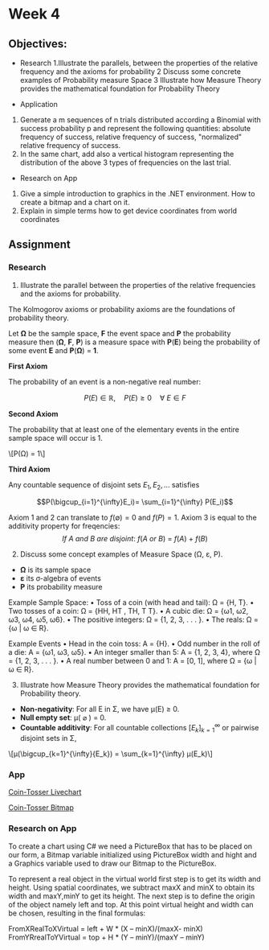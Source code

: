 
<script type="text/x-mathjax-config">
    MathJax.Hub.Config({
      tex2jax: {
        skipTags: ['script', 'noscript', 'style', 'textarea', 'pre'],
        inlineMath: [['\\(','\\)'], ['$', '$']],
        displayMath: [ ['$$','$$'], ["\\[","\\]"] ],
      }
    });
  </script>
  <script src="https://cdn.mathjax.org/mathjax/latest/MathJax.js?config=TeX-AMS-MML_HTMLorMML" type="text/javascript"></script>


# Week 4


## Objectives:

* Research
1.Illustrate the parallels, between the properties of the relative frequency and the axioms for probability
2 Discuss some concrete examples of Probability measure Space
3 Illustrate how Measure Theory provides the mathematical foundation for Probability Theory

* Application
1. Generate a m sequences of n trials distributed according a Binomial with success probability p and represent the following quantities: absolute frequency of success, relative frequency of success, "normalized" relative frequency of success.
2. In the same chart, add also a vertical histogram representing the distribution of the above 3 types of frequencies on the last trial.

* Research on App

1. Give a simple introduction to graphics in the .NET environment. How to create a bitmap and a chart on it.
1. Explain in simple terms how to get device coordinates from world coordinates

## Assignment
### Research

1. Illustrate the parallel between the properties of the relative frequencies and the axioms for probability.

The Kolmogorov axioms or probability axioms are the foundations of probability theory. 

Let **&Omega;** be the sample space, **F** the event space and **P** the probability measure then (**&Omega;**, **F**, **P**) is a measure space with **P**(**E**) being the probability of some event **E** and **P**(**&Omega;**) = **1**. 

**First Axiom**

The probability of an event is a non-negative real number:

$$P(E)\in\mathbb{R}, \quad P(E)\ge0 \quad \forall \ E\in F$$


**Second Axiom**

The probability that at least one of the elementary events in the entire sample space will occur is 1.

\\[P(&Omega;) = 1\\]


**Third Axiom**

Any countable sequence of disjoint sets $E_1, E_2,...$ satisfies

$$P(\bigcup_{i=1}^{\infty}E_i)= \sum_{i=1}^{\infty} P(E_i)$$


Axiom 1 and 2 can translate to $f(\emptyset)=0$ and $f(P)=1$. Axiom 3 is equal to the additivity property for freqencies:
$$If \ A \ and \ B \ are \ disjoint: \ f(A \ or \ B) \ = \ f(A) \ + \ f(B)$$



2. Discuss some concept examples of Measure Space (&Omega;, &epsilon;, P).

* **&Omega;** is its sample space
* **&epsilon;** its &sigma;-algebra of events
* **P** its probability measure

Example Sample Space:
• Toss of a coin (with head and tail): Ω = {H, T}.
• Two tosses of a coin: Ω = {HH, HT , TH, T T}.
• A cubic die: Ω = {ω1, ω2, ω3, ω4, ω5, ω6}.
• The positive integers: Ω = {1, 2, 3, . . . }.
• The reals: Ω = {ω | ω ∈ R}.


Example Events
• Head in the coin toss: A = {H}.
• Odd number in the roll of a die: A = {ω1, ω3, ω5}.
• An integer smaller than 5: A = {1, 2, 3, 4}, where Ω = {1, 2, 3, . . . }.
• A real number between 0 and 1: A = [0, 1], where Ω = {ω | ω ∈ R}.

3. Illustrate how Measure Theory provides the mathematical foundation for Probability theory.
* **Non-negativity**: For all E in &Sigma;, we have &mu;(E) $\ge$ 0.
* **Null empty set**: &mu;( $\varnothing$ ) = 0.
* **Countable additivity**: For all countable collections $\left[ E_k \right ] _{k=1}^\infty$ or pairwise disjoint sets in &Sigma;, 

\\[&mu;(\bigcup_{k=1}^{\infty}{E_k}) = \sum_{k=1}^{\infty} &mu;(E_k)\\]


### App


[Coin-Tosser Livechart](https://github.com/Ktot0/Statistics/tree/main/week4/Week4_EX1)

[Coin-Tosser Bitmap](https://github.com/Ktot0/Statistics/tree/main/week4/Week4_EX2)

### Research on App

To create a chart using C# we need a PictureBox that has to be placed on our form, a Bitmap variable initialized using PictureBox width and hight and a Graphics variable used to draw our Bitmap to the PictureBox. 


To represent a real object in the virtual world first step is to get its width and height. Using spatial coordinates, we subtract maxX and minX to obtain its width and maxY,minY to get its height.
The next step is to define the origin of the object namely left and top. At this point virtual height and width can be chosen, resulting in the final formulas:


FromXRealToXVirtual = left + W * (X – minX)/(maxX- minX)
FromYRrealToYVirtual = top + H * (Y – minY)/(maxY – minY) 
